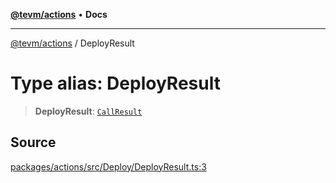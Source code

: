 [**@tevm/actions**](../README.md) • **Docs**

***

[@tevm/actions](../globals.md) / DeployResult

# Type alias: DeployResult

> **DeployResult**: [`CallResult`](CallResult.md)

## Source

[packages/actions/src/Deploy/DeployResult.ts:3](https://github.com/evmts/tevm-monorepo/blob/main/packages/actions/src/Deploy/DeployResult.ts#L3)
